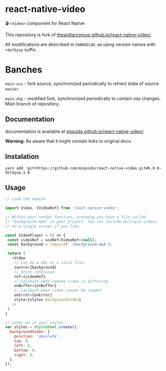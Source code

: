 # react-native-video
🎬 `<Video>` component for React Native

This repository is fork of [thewidlarzgroup.github.io/react-native-video/](https://thewidlarzgroup.github.io/react-native-video/).

All modifications are described in `CHANGELOG.md` using version names with `+dolbyxp` suffix.

# Banches

`main-oss` - fork source, synchronized periodically to refrect state of source `master`.

`main-dxp` - modified fork, synchronized periodically to contain oss changes. Main branch of repository. 

## Documentation
documentation is available at [miquido.github.io/react-native-video/](https://miquido.github.io/react-native-video/).

**Warning:** Be aware that it might contain links to original docs.

## Instalation

`yarn add 'git+https://github.com/miquido/react-native-video.git#6.0.0-dolbyxp.1.0`

## Usage

```javascript
// Load the module

import Video, {VideoRef} from 'react-native-video';

// Within your render function, assuming you have a file called
// "background.mp4" in your project. You can include multiple videos
// on a single screen if you like.

const VideoPlayer = () => {
 const videoRef = useRef<VideoRef>(null);
 const background = require('./background.mp4');

 return (
   <Video 
    // Can be a URL or a local file.
    source={background}
    // Store reference  
    ref={videoRef}
    // Callback when remote video is buffering                                      
    onBuffer={onBuffer}
    // Callback when video cannot be loaded              
    onError={onError}               
    style={styles.backgroundVideo}
   />
 )
}

// Later on in your styles..
var styles = StyleSheet.create({
  backgroundVideo: {
    position: 'absolute',
    top: 0,
    left: 0,
    bottom: 0,
    right: 0,
  },
});
```